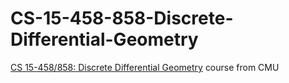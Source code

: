 # CS-15-458-858-Discrete-Differential-Geometry
[CS 15-458/858: Discrete Differential Geometry](https://brickisland.net/DDGSpring2021/) course from CMU
